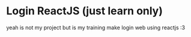 # Login ReactJS (just learn only)

yeah is not my project but is my training make login web using reactjs :3
